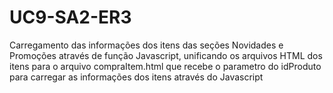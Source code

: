# UC9-SA2-ER3
Carregamento das informações dos itens das seções Novidades e Promoções através de função Javascript,
unificando os arquivos HTML dos itens para o arquivo compraItem.html que recebe o parametro do idProduto para carregar as informações dos itens através do Javascript